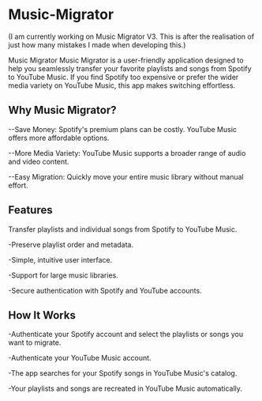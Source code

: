 # Music-Migrator 
(I am currently working on Music Migrator V3. This is after the realisation of just how many mistakes I made when developing this.)


Music Migrator
Music Migrator is a user-friendly application designed to help you seamlessly transfer your favorite playlists and songs from Spotify to YouTube Music. If you find Spotify too expensive or prefer the wider media variety on YouTube Music, this app makes switching effortless.

## Why Music Migrator?
--Save Money: Spotify's premium plans can be costly. YouTube Music offers more affordable options.

--More Media Variety: YouTube Music supports a broader range of audio and video content.

--Easy Migration: Quickly move your entire music library without manual effort.


## Features
Transfer playlists and individual songs from Spotify to YouTube Music.

-Preserve playlist order and metadata.

-Simple, intuitive user interface.

-Support for large music libraries.

-Secure authentication with Spotify and YouTube accounts.

## How It Works
-Authenticate your Spotify account and select the playlists or songs you want to migrate.

-Authenticate your YouTube Music account.

-The app searches for your Spotify songs in YouTube Music's catalog.

-Your playlists and songs are recreated in YouTube Music automatically.
